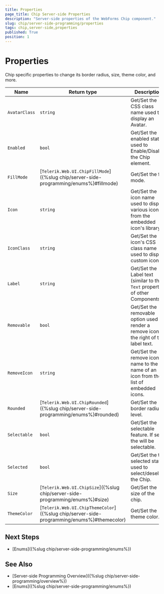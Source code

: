 ```yaml
---
title: Properties
page_title: Chip Server-side Properties
description: "Server-side properties of the WebForms Chip component."
slug: chip/server-side-programming/properties
tags: chip,server-side,properties
published: True
position: 1
---
```


# Properties

Chip specific properties to change its border radius, size, theme color, and more.

| Name          | Return type                                                                               | Description                                                                               |
| ---           | ---                                                                                       | ---                                                                                       |
| `AvatarClass` | `string`                                                                                  | Get/Set the CSS class name used to display an Avatar.                                     |
| `Enabled`     | `bool`                                                                                    | Get/Set the enabled state used to Enable/Disable the Chip element.                        |
| `FillMode`    | [`Telerik.Web.UI.ChipFillMode`]({%slug chip/server-side-programming/enums%}#fillmode)     | Get/Set the fill mode.                                                                    |
| `Icon`        | `string`                                                                                  | Get/Set the icon name used to display various icons from the embedded icon's library.     |
| `IconClass`   | `string`                                                                                  | Get/Set the icon's CSS class name used to display custom icons.                           |
| `Label`       | `string`                                                                                  | Get/Set the Label text (similar to the `Text` property of other Components).              |
| `Removable`   | `bool`                                                                                    | Get/Set the removable option used to render a remove icon to the right of the label text. |
| `RemoveIcon`  | `string`                                                                                  | Get/Set the remove icon name to the name of an icon from the list of embedded icons.      |
| `Rounded`     | [`Telerik.Web.UI.ChipRounded`]({%slug chip/server-side-programming/enums%}#rounded)       | Get/Set the border radius level.                                                          |
| `Selectable`  | `bool`                                                                                    | Get/Set the selectable feature. If set, the will be selectable.                           |
| `Selected`    | `bool`                                                                                    | Get/Set the the selected state used to select/deselect the Chip.                          |
| `Size`        | [`Telerik.Web.UI.ChipSize`]({%slug chip/server-side-programming/enums%}#size)             | Get/Set the size of the chip.                                                             |
| `ThemeColor`  | [`Telerik.Web.UI.ChipThemeColor`]({%slug chip/server-side-programming/enums%}#themecolor) | Get/Set the theme color.                                                                  |

## Next Steps

- [Enums]({%slug chip/server-side-programming/enums%})

## See Also

- [Server-side Programming Overview]({%slug chip/server-side-programming/overview%})
- [Enums]({%slug chip/server-side-programming/enums%})
